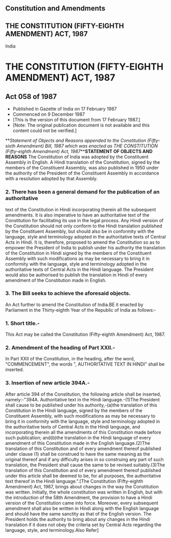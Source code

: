 ## Constitution and Amendments

## THE CONSTITUTION (FIFTY-EIGHTH AMENDMENT) ACT, 1987

India

# THE CONSTITUTION (FIFTY-EIGHTH AMENDMENT) ACT, 1987

## Act 058 of 1987

  * Published in Gazette of India on 17 February 1987 
  * Commenced on 9 December 1987 
  * [This is the version of this document from 17 February 1987.] 
  * [Note: The original publication document is not available and this content could not be verified.] 

**_Statement of Objects and Reasons appended to the Constitution (Fifty-sixth
Amendment) Bill, 1987 which was enacted as THE CONSTITUTION (Fifty-eighth
Amendment) Act, 1987_****STATEMENT OF OBJECTS AND REASONS** The Constitution
of India was adopted by the Constituent Assembly in English. A Hindi
translation of the Constitution, signed by the members of the Constituent
Assembly, was also published in 1950 under the authority of the President of
the Constituent Assembly in accordance with a resolution adopted by that
Assembly.

### 2. There has been a general demand for the publication of an authoritative
text of the Constitution in Hindi incorporating therein all the subsequent
amendments. It is also imperative to have an authoritative text of the
Constitution for facilitating its use in the legal process. Any Hindi version
of the Constitution should not only conform to the Hindi translation published
by the Constituent Assembly, but should also be in conformity with the
language, style and terminology adopted in the authoritative texts of Central
Acts in Hindi. It is, therefore, proposed to amend the Constitution so as to
empower the President of India to publish under his authority the translation
of the Constitution in Hindi signed by the members of the Constituent Assembly
with such modifications as may be necessary to bring it in conformity with the
language, style and terminology adopted in the authoritative texts of Central
Acts in the Hindi language. The President would also be authorised to publish
the translation in Hindi of every amendment of the Constitution made in
English.

### 3. The Bill seeks to achieve the aforesaid objects.

An Act further to amend the Constitution of India.BE it enacted by Parliament
in the Thirty-eighth Year of the Republic of India as follows:-

### 1. Short title.-

This Act may be called the Constitution (Fifty-eighth Amendment) Act, 1987.

### 2\. Amendment of the heading of Part XXII.-

In Part XXII of the Constitution, in the heading, after the word,
"COMMENCEMENT", the words ", AUTHORITATIVE TEXT IN HINDI" shall be inserted.

### 3\. Insertion of new article 394A.-

After article 394 of the Constitution, the following article shall be
inserted, namely:-"394A. Authoritative text in the Hindi language.-(1)The
President shall cause to be published under his authority,-(a)the translation
of this Constitution in the Hindi language, signed by the members of the
Constituent Assembly, with such modifications as may be necessary to bring it
in conformity with the language, style and terminology adopted in the
authoritative texts of Central Acts in the Hindi language, and incorporating
therein all the amendments of this Constitution made before such publication;
and(b)the translation in the Hindi language of every amendment of this
Constitution made in the English language.(2)The translation of this
Constitution and of every amendment thereof published under clause (1) shall
be construed to have the same meaning as the original thereof and if any
difficulty arises in so construing any part of such translation, the President
shall cause the same to be revised suitably.(3)The translation of this
Constitution and of every amendment thereof published under this article shall
be deemed to be, for all purposes, the authoritative text thereof in the Hindi
language.".[The Constitution (Fifty-eighth Amendment) Act, 1987, brings about
changes in the way the Constitution was written. Initially, the whole
constitution was written in English, but with the introduction of the 58th
Amendment, the provision to have a Hindi version of the Constitution came into
force. Moreover, every subsequent amendment shall also be written in Hindi
along with the English language and should have the same sanctity as that of
the English version. The President holds the authority to bring about any
changes in the Hindi translation if it does not obey the criteria set by
Central Acts regarding the language, style, and terminology.Also Refer]

